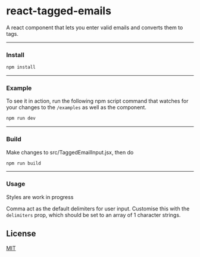 # react-tagged-emails

A react component that lets you enter valid emails and converts them to tags.

---

### Install

```sh
npm install
```

---

### Example

To see it in action, run the following npm script command that watches for your changes to the `/examples` as well as the component.

```sh
npm run dev
```

---

### Build

Make changes to src/TaggedEmailInput.jsx, then do

```sh
npm run build
```

---

### Usage

Styles are work in progress

Comma act as the default delimiters for user input.
Customise this with the `delimiters` prop, which should be set to an array of 1 character strings.


## License

[MIT](LICENSE)

